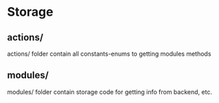 # Storage

## actions/
actions/ folder contain all constants-enums to getting modules methods

## modules/
modules/ folder contain storage code for getting info from backend, etc.